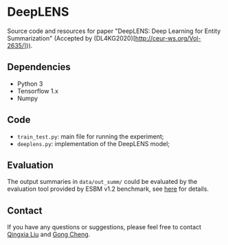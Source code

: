 # DeepLENS
Source code and resources for paper "DeepLENS: Deep Learning for Entity Summarization" (Accepted by (DL4KG2020)[http://ceur-ws.org/Vol-2635/])).


## Dependencies
* Python 3
* Tensorflow 1.x
* Numpy

## Code

* <code>train_test.py</code>: main file for running the experiment;
* <code>deeplens.py</code>: implementation of the DeepLENS model;

## Evaluation
The output summaries in <code>data/out_summ/</code> could be evaluated by the evaluation tool provided by ESBM v1.2 benchmark, see [here](https://github.com/nju-websoft/ESBM/tree/master/v1.2) for details.

## Contact
If you have any questions or suggestions, please feel free to contact [Qingxia Liu](http://ws.nju.edu.cn/people/qxliu) and [Gong Cheng](http://ws.nju.edu.cn/~gcheng).
